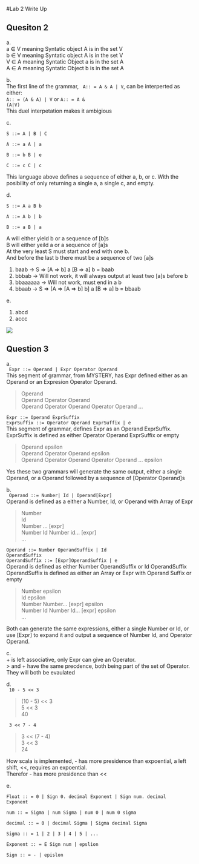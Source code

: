 #Lab 2 Write Up

Quesiton 2
----------
a.  
a ∈ V meaning Syntatic object A is in the set V  
b ∈ V meaning Syntatic object A is in the set V  
V ∈ A meaning Syntatic Object a is in the set A  
A ∈ A meaning Syntatic Object b is in the set A  

b.  
The first line of the grammar,
<code> A:: = A & A | V</code>, can be interperted as either:  
<code>A:: = (A & A) | V</code> or <code>A:: = A & (A|V)</code>  
This duel interpetation makes it ambigious

c.<code>  
S ::= A | B | C    
A ::= a A | a   
B ::= b B | e    
C ::= c C | c</code>  

This language above defines a sequence of either a, b, or c. With the posibility of only returning a single a, a single c, and empty.

d.<code>  
S ::= A a B b  
A ::= A b | b  
B ::= a B | a</code>  

A will either yield b or a sequence of [b]s  
B will either yeild a or a sequence of [a]s  
At the very least S must start and end with one b.  
And before the last b there must be a sequence of two [a]s

1. baab -> S => [A => b] a [B => a] b = baab
2. bbbab -> Will not work, it will always output at least two [a]s before b
3. bbaaaaaa -> Will not work, must end in a b
4. bbaab -> S => [A => [A => b] b] a [B => a] b = bbaab

e.  
  1. abcd
  5. accc  
<img src="https://dl.dropbox.com/u/19763512/parsetree.png">

Question 3
----------

a.  
<code> Expr ::= Operand | Expr Operator Operand </code>  
This segment of grammar, from MYSTERY, has Expr defined either as an Operand or an Expresion Operator Operand.  
> Operand  
> Operand Operator Operand  
> Operand Operator Operand Operator Operand ...

<code>Expr ::= Operand ExprSuffix</code>  
<code>ExprSuffix ::= Operator Operand ExprSuffix | e </code>  
This segment of grammar, defines Expr as an Operand ExprSuffix.
ExprSuffix is defined as either Operator Operand ExprSuffix or empty
> Operand epsilon  
> Operand Operator Operand epsilon  
>Operand Operator Operand Operator Operand ... epsilon 

Yes these two grammars will generate the same output, either a single Operand, or a Operand followed by a sequence of [Operator Operand]s  

b.  
<code> Operand ::= Number| Id | Operand[Expr]</code>  
Operand is defined as a either a Number, Id, or Operand with Array of Expr
> Number  
> Id  
> Number ... [expr]  
> Number Id Number id... [expr]  
> ...

<code>Operand ::= Number OperandSuffix | Id OperandSuffix</code>  
<code>OperandSuffix ::= [Expr]OperandSuffix | e</code>  
Operand is defined as either Number OperandSuffix or Id OperandSuffix
OperandSuffix is defined as either an Array or Expr with Operand Suffix or empty
> Number epsilon  
> Id epsilon  
> Number Number... [expr] epsilon  
> Number Id Number Id... [expr] epsilon  
> ...

Both can generate the same expressions, either a single Number or Id, or use [Expr] to expand it and output a sequence
of Number Id, and Operator Operand.

c.  
    + is left associative, only Expr can give an Operator.  
    > and + have the same precdence, both being part of the set of Operator. They will both be evaulated 

d.  
<code> 10 - 5 << 3 </code>  
> (10 - 5) << 3  
> 5 << 3  
> 40  

<code> 3 << 7 - 4 </code>  
> 3 << (7 - 4)  
> 3 << 3  
> 24  

How scala is implemented, - has more presidence than expoential, a left shift, <<, requires an expoential.  
Therefor - has more presidence than <<  

e.<code>  
Float :: = 0 | Sign 0. decimal Exponent | Sign num. decimal Exponent  
num :: = Sigma | num Sigma | num 0 | num 0 sigma  
decimal :: = 0 | decimal Sigma | Sigma decimal Sigma  
Sigma :: = 1 | 2 | 3 | 4 | 5 | ...  
Exponent :: = E Sign num | epslion  
Sign :: = - | epislon 
</code>
